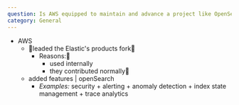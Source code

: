 ```yaml
---
question: Is AWS equipped to maintain and advance a project like OpenSearch?
category: General
---
```


* AWS
  * 👀leaded the Elastic's products fork👀
    * Reasons:🧠 
      * used internally
      * they contributed normally🧠
  * added features | openSearch
    * _Examples:_ security + alerting + anomaly detection + index state management + trace analytics
